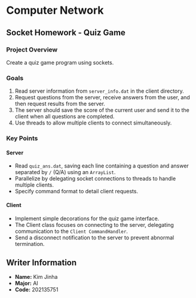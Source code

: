 # Computer Network



## Socket Homework - Quiz Game

### Project Overview
Create a quiz game program using sockets.

### Goals
1. Read server information from `server_info.dat` in the client directory.
2. Request questions from the server, receive answers from the user, and then request results from the server.
3. The server should save the score of the current user and send it to the client when all questions are completed.
4. Use threads to allow multiple clients to connect simultaneously.

### Key Points

#### Server
- Read `quiz_ans.dat`, saving each line containing a question and answer separated by `/` (Q/A) using an `ArrayList`.
- Parallelize by delegating socket connections to threads to handle multiple clients.
- Specify command format to detail client requests.

#### Client
- Implement simple decorations for the quiz game interface.
- The Client class focuses on connecting to the server, delegating communication to the `Client CommandHandler`.
- Send a disconnect notification to the server to prevent abnormal termination.

## Writer Information

- **Name:** Kim Jinha
- **Major:** AI
- **Code:** 202135751
